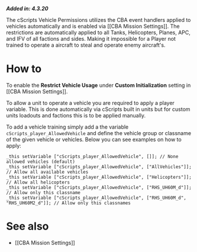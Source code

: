 **_Added in: 4.3.20_**

The cScripts Vehicle Permissions utilizes the CBA event handlers applied to vehicles automatically and is enabled via [[CBA Mission Settings]]. The restrictions are automatically applied to all Tanks, Helicopters, Planes, APC, and IFV of all factions and sides. Making it impossible for a Player not trained to operate a aircraft to steal and operate enemy aircraft's.

# How to
To enable the **Restrict Vehicle Usage** under **Custom Initialization** setting in [[CBA Mission Settings]].

To allow a unit to operate a vehicle you are required to apply a player variable.
This is done automatically via cScripts built in units but for custom units loadouts and factions this is to be applied manually.

To add a vehicle training simply add a the variable `cScripts_player_AllowedVehicle` and define the vehicle group or classname of the given vehicle or vehicles. Below you can see examples on how to apply:
```
_this setVariable ["cScripts_player_AllowedVehicle", []]; // None allowed vehicles (default)
_this setVariable ["cScripts_player_AllowedVehicle", ["AllVehicles"]]; // Allow all available vehicles
_this setVariable ["cScripts_player_AllowedVehicle", ["Helicopters"]]; // Allow all helicopters
_this setVariable ["cScripts_player_AllowedVehicle", ["RHS_UH60M_d"]]; // Allow only this classname
_this setVariable ["cScripts_player_AllowedVehicle", ["RHS_UH60M_d", "RHS_UH60M2_d"]]; // Allow only this classnames
```
# See also
- [[CBA Mission Settings]]